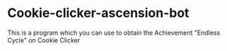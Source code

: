 # Cookie-clicker-ascension-bot
This is a program which you can use to obtain the Achievement "Endless Cycle" on Cookie Clicker
